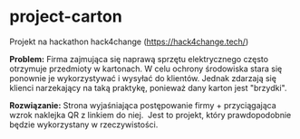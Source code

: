 # project-carton
Projekt na hackathon hack4change (https://hack4change.tech/)

**Problem:**
Firma zajmująca się naprawą sprzętu elektrycznego często otrzymuje przedmioty w kartonach. W celu ochrony środowiska stara się ponownie je wykorzystywać i wysyłać do klientów. Jednak zdarzają się klienci narzekający na taką praktykę, ponieważ dany karton jest "brzydki".

**Rozwiązanie:**
Strona wyjaśniająca postępowanie firmy + przyciągająca wzrok naklejka QR z linkiem do niej. 
Jest to projekt, który prawdopodobnie będzie wykorzystany w rzeczywistości.
